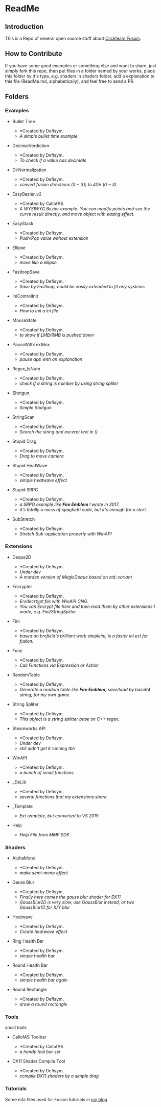 # ReadMe

## Introduction

This is a Repo of several open source stuff about [Clickteam Fusion](https://www.clickteam.com/).

## How to Contribute

If you have some good examples or something else and want to share, just simply fork this repo, then put files in a folder named by your works, place this folder by it's type, e.g. shaders in shaders folder, add a explanation to this file (ReadMe.md, alphabetically), and feel free to send a PR.

## Folders

### Examples

- Bullet Time
  - *Created by Defisym.
  - *A simple bullet time example*

- DecimalVerdiction
  - *Created by Defisym.
  - *To check if a value has decimals*

- DirNormalization
  - *Created by Defisym.
  - *convert fusion directions (0 ~ 31) to 4Dir (0 ~ 3)*

- EasyBezier_v2
  - *Created by CallofAS.
  - *A WYSIWYG Bezier example. You can modify points and see the curve result directly, and move object with easing effect.*

- EasyStack
  - *Created by Defisym.
  - *Push/Pop value without extension*

- Ellipse
  - *Created by Defisym.
  - *move like a ellipse*

- FastloopSave
  - *Created by Defisym.
  - *Save by Fastloop, could be easily extended to fit any systems*

- IniControlInit
  - *Created by Defisym.
  - *How to init a ini file*

- MouseState
  - *Created by Defisym.
  - *to show if LMB/RMB is pushed down*

- PauseWithTextBox
  - *Created by Defisym.
  - *pause app with an explanation*

- Regex_IsNum
  - *Created by Defisym.
  - *check if a string is number by using string spliter*

- Shotgun
  - *Created by Defisym.
  - *Simple Shotgun*

- StringScan
  - *Created by Defisym.
  - *Search the string and excerpt text in ()*

- Stupid Drag
  - *Created by Defisym.
  - *Drag to move camera*

- Stupid HeatWave
  - *Created by Defisym.
  - *simple heatwave effect*

- Stupid SRPG
  - *Created by Defisym.
  - *a SRPG example like **Fire Emblem** I wrote in 2017.*
  - *it's totally a mess of spaghetti code, but it's enough for a start.*

- SubStretch
  - *Created by Defisym.
  - *Stretch Sub-application properly with WinAPI*

### Extensions

- Deque2D
  - *Created by Defisym.
  - *Under dev*
  - *A morden version of MagicDeque based on std::variant*

- Encrypter
  - *Created by Defisym.
  - *En/decrtypt file with WinAPI CNG.*
  - *You can Encrypt file here and then read them by other extensions I made, e.g. Fini/StringSpliter*

- Fini
  - *Created by Defisym.
  - *based on brofield's brilliant work simpleini, is a faster ini ext for fusion.*

- Func
  - *Created by Defisym.
  - *Call Functions via Expression or Action*

- RandomTable
  - *Created by Defisym.
  - *Generate a random table like **Fire Emblem**, save/load by base64 string, for my own game.*

- String Spliter
  - *Created by Defisym.
  - *This object is a string splitter base on C++ regex.*

- Steamworks API
  - *Created by Defisym.
  - *Under dev*
  - *still didn't get it running tbh*

- WinAPI
  - *Created by Defisym.
  - *a bunch of small functions.*

- _DeLib
  - *Created by Defisym.
  - *several functions that my extensions share*

- _Template
  - *Ext template, but converted to VS 2019*

- Help
  - *Help File from MMF SDK*

### Shaders

- AlphaMono
  - *Created by Defisym.
  - *make semi-mono effect*

- Gauss Blur
  - *Created by Defisym.
  - *Finally here comes the gauss blur shader for DX11*
  - *GaussBlur2D is very slow, use GaussBlur instead, or two GaussBlur1D for X/Y blur*

- Heatwave
  - *Created by Defisym.
  - *Create heatwave effect*

- Ring Health Bar
  - *Created by Defisym.
  - *simple health bar*

- Round Health Bar
  - *Created by Defisym.
  - *simple health bar again*

- Round Rectangle
  - *Created by Defisym.
  - *draw a round rectangle*

### Tools

small tools

- CallofAS Toolbar
  - *Created by CallofAS.
  - *a handy tool bar set*

- DX11 Shader Compile Tool
  - *Created by Defisym.
  - *compile DX11 shaders by a simple drag*

### Tutorials

Some mfa files used for Fusion tutorials in [my blog](https://www.zhihu.com/column/FusionGamers).
